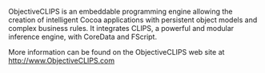 


ObjectiveCLIPS is an embeddable programming engine allowing the creation of intelligent Cocoa applications with persistent object models and complex business rules. It integrates CLIPS, a powerful and modular inference engine, with CoreData and FScript.

More information can be found on the ObjectiveCLIPS web site at http://www.ObjectiveCLIPS.com
